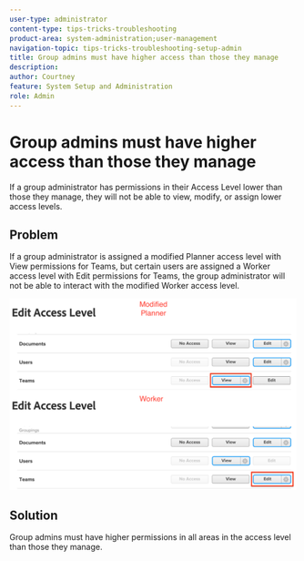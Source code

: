 ```yaml
---
user-type: administrator
content-type: tips-tricks-troubleshooting
product-area: system-administration;user-management
navigation-topic: tips-tricks-troubleshooting-setup-admin
title: Group admins must have higher access than those they manage
description: 
author: Courtney
feature: System Setup and Administration
role: Admin
---
```


# Group admins must have higher access than those they manage

If a group administrator has permissions in their Access Level lower than those they manage, they will not be able to view, modify, or assign lower access levels.  

## Problem

If a group administrator is assigned a modified Planner access level with View permissions for Teams, but certain users are assigned a Worker access level with Edit permissions for Teams, the group administrator will not be able to interact with the modified Worker access level.

![](assets/group-admin-modified-access.png)

## Solution

Group admins must have higher permissions in all areas in the access level than those they manage. 